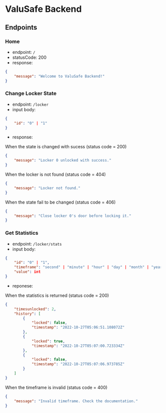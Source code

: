 # ValuSafe Backend

## Endpoints

### Home
- endpoint: `/`
- statusCode: 200
- response:
```json
{
    "message": "Welcome to ValuSafe Backend!"
}
```

### Change Locker State
- endpoint: `/locker`
- input body:
```json
{
    "id": "0" | "1"
}
```
- response:

When the state is changed with sucess (status code = 200)
```json
{
    "message": "Locker 0 unlocked with success."
}
```

When the locker is not found (status code = 404)
```json
{
    "message": "Locker not found."
}
```

When the state fail to be changed (status code = 406)
```json
{
    "message": "Close locker 0's door before locking it."
}
```

### Get Statistics
- endpoint: `/locker/stats`
- input body:
```json
{
    "id": "0" | "1",
    "timeframe": "second" | "minute" | "hour" | "day" | "month" | "year",
    "value": int
}
```
- reponese:

When the statistics is returned (status code = 200)
```json
{
    "timesunlocked": 2,
    "history": [
        {
            "locked": false,
            "timestamp": "2022-10-27T05:06:51.108072Z"
        },
        {
            "locked": true,
            "timestamp": "2022-10-27T05:07:00.723334Z"
        },
        {
            "locked": false,
            "timestamp": "2022-10-27T05:07:06.973785Z"
        }
    ]
}
```

When the timeframe is invalid (status code = 400)
```json
{
    "message": "Invalid timeframe. Check the documentation."
}
```
